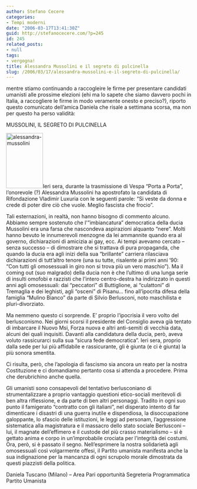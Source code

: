 ```yaml
---
author: Stefano Cecere
categories:
- Tempi moderni
date: "2006-03-17T13:41:30Z"
guid: http://stefanocecere.com/?p=245
id: 245
related_posts:
- null
tags:
- vergogna!
title: Alessandra Mussolini e il segreto di pulcinella
slug: /2006/03/17/alessandra-mussolini-e-il-segreto-di-pulcinella/
---
```


mentre stiamo continuando a raccogleire le firme per presentare candidati umanisti alle prossime elezioni (ehi ma lo sapete che siamo davvero pochi in Italia, a raccogliere le firme in modo veramente onesto e preciso?), riporto questo comunicato dell&#8217;amica Daniela che risale a settimana scorsa, ma non per questo ha perso validità:

MUSSOLINI, IL SEGRETO DI PULCINELLA

<img src="http://stefanocecere.com/wp-content/uploads/sites/3/2006/03/alessandra-mussolini.jpg" alt="alessandra-mussolini" width="100" height="150" class="alignleft size-full wp-image-5476" />Ieri sera, durante la trasmissione di Vespa &#8220;Porta a Porta&#8221;, l&#8217;onorevole (?) Alessandra Mussolini ha apostrofato la candidata di Rifondazione Vladimir Luxuria con le seguenti parole: &#8220;Si veste da donna e crede di poter dire ciò che vuole. Meglio fascista che frocio&#8221;.
  
Tali esternazioni, in realtà, non hanno bisogno di commento alcuno. Abbiamo sempre sostenuto che l'&#8221;imbiancatura&#8221; democratica della ducia Mussolini era una farsa che nascondeva aspirazioni alquanto &#8220;nere&#8221;. Molti hanno bevuto le innumerevoli menzogne da lei ammannite quando era al governo, dichiarazioni di amicizia ai gay, ecc. Ai tempi avevamo cercato &#8211; senza successo &#8211; di dimostrare che si trattava di pura propaganda, che quando la ducia era agli inizi della sua &#8220;brillante&#8221; carriera rilasciava dichiarazioni di tutt&#8217;altro tenore (una su tutte, risalente ai primi anni &#8217;90: &#8220;Con tutti gli omosessuali in giro non si trova più un vero maschio&#8221;). Ma il coming out (suo malgrado) della ducia non è che l&#8217;ultimo di una lunga serie di insulti omofobi e razzisti che l&#8217;intero centro-destra ha indirizzato in questi anni agli omosessuali: dai &#8220;peccatori&#8221; di Buttiglione, ai &#8220;culattoni&#8221; di Tremaglia e dei leghisti, agli &#8220;osceni&#8221; di Pisanu&#8230; fino all&#8217;ipocrita difesa della famiglia &#8220;Mulino Bianco&#8221; da parte di Silvio Berlusconi, noto maschilista e pluri-divorziato.
  
Ma nemmeno questo ci sorprende. E&#8217; proprio l&#8217;ipocrisia il vero volto del berlusconismo. Nei giorni scorsi il presidente del Consiglio aveva già tentato di imbarcare il Nuovo Msi, Forza nuova e altri anti-semiti di vecchia data, alcuni dei quali inquisiti. Davanti alla candidatura della ducia, però, aveva voluto rassicurarci sulla sua &#8220;sicura fede democratica&#8221;. Ieri sera, proprio dalla sede per lui più affidabile e rassicurante, gli è giunta (e ci è giunta) la più sonora smentita.
  
Ci risulta, però, che l&#8217;apologia di fascismo sia ancora un reato per la nostra Costituzione e ci domandiamo pertanto cosa si attenda a procedere. Prima che derubrichino anche quella.
  
Gli umanisti sono consapevoli del tentativo berlusconiano di strumentalizzare a proprio vantaggio questioni etico-sociali meritevoli di ben altra riflessione, e da parte di ben altri personaggi. Tradito in ogni suo punto il famigerato &#8220;contratto con gli italiani&#8221;, nel disperato intento di far dimenticare i disastri di una guerra inutile e dispendiosa, la disoccupazione galoppante, lo sfascio delle istituzioni, le leggi ad personam, l&#8217;aggressione sistematica alla magistratura e il massacro dello stato sociale Berlusconi &#8211; lui, il magnate dell&#8217;effimero e il custode del più crasso materialismo &#8211; si è gettato anima e corpo in un&#8217;improbabile crociata per l&#8217;integrità dei costumi. Ora, però, si è passato il segno. Nell&#8217;esprimere la nostra solidarietà agli omosessuali così volgarmente offesi, il Partito umanista manifesta anche la sua indignazione per la mancanza di ogni scrupolo morale dimostrata da questi piazzisti della politica.

Daniela Tuscano (Milano) &#8211; Area Pari opportunità Segreteria Programmatica Partito Umanista